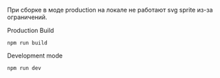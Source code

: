 При сборке в моде production на локале не работают svg sprite из-за ограничений. 


Production Build
```
npm run build
```
Development mode
```
npm run dev
```

